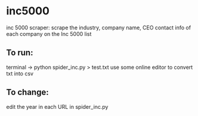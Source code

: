 # inc5000
inc 5000 scraper: scrape the industry, company name, CEO contact info of each company on the Inc 5000 list

## To run: 
terminal -> python spider_inc.py > test.txt 
use some online editor to convert txt into csv 

## To change:
edit the year in each URL in spider_inc.py 
